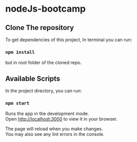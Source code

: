 # nodeJs-bootcamp
<!-- # Getting Started with Create React App

This project was bootstrapped with [Create React App](https://github.com/facebook/create-react-app). -->
## Clone The repository

To get dependencies of this project, In terminal you can run:

### `npm install`
but in root folder of the cloned repo.

## Available Scripts

In the project directory, you can run:

### `npm start`

Runs the app in the development mode.\
Open [http://localhost:3000](http://localhost:3000) to view it in your browser.

The page will reload when you make changes.\
You may also see any lint errors in the console.

